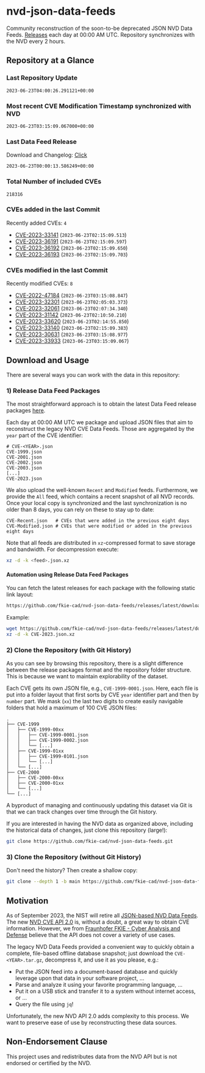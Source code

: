 # nvd-json-data-feeds

Community reconstruction of the soon-to-be deprecated JSON NVD Data Feeds. 
[Releases](https://github.com/fkie-cad/nvd-json-data-feeds/releases/latest) each day at 00:00 AM UTC.
Repository synchronizes with the NVD every 2 hours.

## Repository at a Glance

### Last Repository Update

```plain
2023-06-23T04:00:26.291121+00:00
```

### Most recent CVE Modification Timestamp synchronized with NVD

```plain
2023-06-23T03:15:09.067000+00:00
```

### Last Data Feed Release

Download and Changelog: [Click](https://github.com/fkie-cad/nvd-json-data-feeds/releases/latest)

```plain
2023-06-23T00:00:13.586249+00:00
```

### Total Number of included CVEs

```plain
218316
```

### CVEs added in the last Commit

Recently added CVEs: `4`

* [CVE-2023-33141](CVE-2023/CVE-2023-331xx/CVE-2023-33141.json) (`2023-06-23T02:15:09.513`)
* [CVE-2023-36191](CVE-2023/CVE-2023-361xx/CVE-2023-36191.json) (`2023-06-23T02:15:09.597`)
* [CVE-2023-36192](CVE-2023/CVE-2023-361xx/CVE-2023-36192.json) (`2023-06-23T02:15:09.650`)
* [CVE-2023-36193](CVE-2023/CVE-2023-361xx/CVE-2023-36193.json) (`2023-06-23T02:15:09.703`)


### CVEs modified in the last Commit

Recently modified CVEs: `8`

* [CVE-2022-47184](CVE-2022/CVE-2022-471xx/CVE-2022-47184.json) (`2023-06-23T03:15:08.847`)
* [CVE-2023-32301](CVE-2023/CVE-2023-323xx/CVE-2023-32301.json) (`2023-06-23T02:05:03.373`)
* [CVE-2023-32061](CVE-2023/CVE-2023-320xx/CVE-2023-32061.json) (`2023-06-23T02:07:34.340`)
* [CVE-2023-31142](CVE-2023/CVE-2023-311xx/CVE-2023-31142.json) (`2023-06-23T02:10:50.210`)
* [CVE-2023-33620](CVE-2023/CVE-2023-336xx/CVE-2023-33620.json) (`2023-06-23T02:14:55.850`)
* [CVE-2023-33140](CVE-2023/CVE-2023-331xx/CVE-2023-33140.json) (`2023-06-23T02:15:09.383`)
* [CVE-2023-30631](CVE-2023/CVE-2023-306xx/CVE-2023-30631.json) (`2023-06-23T03:15:08.977`)
* [CVE-2023-33933](CVE-2023/CVE-2023-339xx/CVE-2023-33933.json) (`2023-06-23T03:15:09.067`)


## Download and Usage

There are several ways you can work with the data in this repository:

### 1) Release Data Feed Packages

The most straightforward approach is to obtain the latest Data Feed release packages [here](https://github.com/fkie-cad/nvd-json-data-feeds/releases/latest).

Each day at 00:00 AM UTC we package and upload JSON files that aim to reconstruct the legacy NVD CVE Data Feeds.
Those are aggregated by the `year` part of the CVE identifier:

```
# CVE-<YEAR>.json
CVE-1999.json
CVE-2001.json
CVE-2002.json
CVE-2003.json
[...]
CVE-2023.json
```

We also upload the well-known `Recent` and `Modified` feeds.
Furthermore, we provide the `All` feed, which contains a recent snapshot of all NVD records.
Once your local copy is synchronized and the last synchronization is no older than 8 days, you can rely on these to stay up to date:

```plain
CVE-Recent.json   # CVEs that were added in the previous eight days
CVE-Modified.json # CVEs that were modified or added in the previous eight days
```

Note that all feeds are distributed in `xz`-compressed format to save storage and bandwidth.
For decompression execute:

```sh
xz -d -k <feed>.json.xz
```


#### Automation using Release Data Feed Packages

You can fetch the latest releases for each package with the following static link layout:

```sh
https://github.com/fkie-cad/nvd-json-data-feeds/releases/latest/download/CVE-<YEAR>.json.xz
```

Example:

```sh
wget https://github.com/fkie-cad/nvd-json-data-feeds/releases/latest/download/CVE-2023.json.xz
xz -d -k CVE-2023.json.xz
```

### 2) Clone the Repository (with Git History)

As you can see by browsing this repository, there is a slight difference between the release packages format and the repository folder structure.
This is because we want to maintain explorability of the dataset.

Each CVE gets its own JSON file, e.g., `CVE-1999-0001.json`.
Here, each file is put into a folder layout that first sorts by CVE `year` identifier part and then by `number` part.
We mask (`xx`) the last two digits to create easily navigable folders that hold a maximum of 100 CVE JSON files:

```plain
.
├── CVE-1999
│   ├── CVE-1999-00xx
│   │   ├── CVE-1999-0001.json
│   │   ├── CVE-1999-0002.json
│   │   └── [...]
│   ├── CVE-1999-01xx
│   │   ├── CVE-1999-0101.json
│   │   └── [...]
│   └── [...]
├── CVE-2000
│   ├── CVE-2000-00xx
│   ├── CVE-2000-01xx
│   └── [...]
└── [...]
```

A byproduct of managing and continuously updating this dataset via Git is that we can track changes over time through the Git history.

If you are interested in having the NVD data as organized above, including the historical data of changes, just clone this repository (large!):

```sh
git clone https://github.com/fkie-cad/nvd-json-data-feeds.git
```

### 3) Clone the Repository (without Git History)

Don't need the history? Then create a shallow copy:

```sh
git clone --depth 1 -b main https://github.com/fkie-cad/nvd-json-data-feeds.git
```

## Motivation

As of September 2023, the NIST will retire all [JSON-based NVD Data Feeds](https://nvd.nist.gov/vuln/data-feeds#divRetirementBanner-1).
The new [NVD CVE API 2.0](https://nvd.nist.gov/developers/vulnerabilities) is, without a doubt, a great way to obtain CVE information.
However, we from [Fraunhofer FKIE - Cyber Analysis and Defense](https://www.fkie.fraunhofer.de/en/departments/cad.html) believe that the API does not cover a variety of use cases.

The legacy NVD Data Feeds provided a convenient way to quickly obtain a complete, file-based offline database snapshot; just download the `CVE-<YEAR>.tar.gz`, decompress it, and use it as you please, e.g.:

* Put the JSON feed into a document-based database and quickly leverage upon that data in your software project, ...
* Parse and analyze it using your favorite programming language, ...
* Put it on a USB stick and transfer it to a system without internet access, or ...
* Query the file using `jq`!

Unfortunately, the new NVD API 2.0 adds complexity to this process.
We want to preserve ease of use by reconstructing these data sources.

## Non-Endorsement Clause

This project uses and redistributes data from the NVD API but is not endorsed or certified by the NVD.